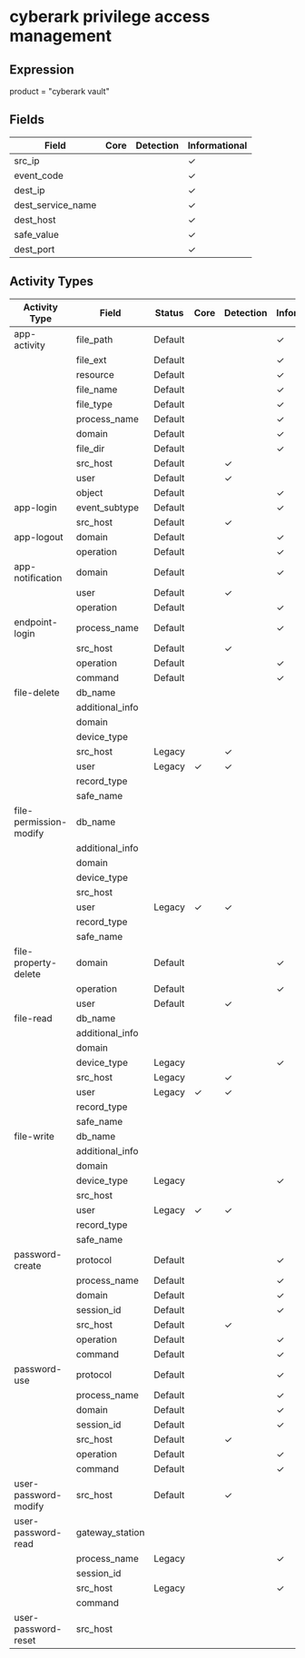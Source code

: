 cyberark privilege access management
====================================

Expression
----------

product = "cyberark vault"

Fields
------

| Field             | Core | Detection | Informational |
| ----------------- | ---- | --------- | ------------- |
| src_ip            |      |           | &#10003;      |
| event_code        |      |           | &#10003;      |
| dest_ip           |      |           | &#10003;      |
| dest_service_name |      |           | &#10003;      |
| dest_host         |      |           | &#10003;      |
| safe_value        |      |           | &#10003;      |
| dest_port         |      |           | &#10003;      |

Activity Types
--------------

| Activity Type          | Field           | Status  | Core     | Detection | Informational |
| ---------------------- | --------------- | ------- | -------- | --------- | ------------- |
| app-activity           | file_path       | Default |          |           | &#10003;      |
|                        | file_ext        | Default |          |           | &#10003;      |
|                        | resource        | Default |          |           | &#10003;      |
|                        | file_name       | Default |          |           | &#10003;      |
|                        | file_type       | Default |          |           | &#10003;      |
|                        | process_name    | Default |          |           | &#10003;      |
|                        | domain          | Default |          |           | &#10003;      |
|                        | file_dir        | Default |          |           | &#10003;      |
|                        | src_host        | Default |          | &#10003;  |               |
|                        | user            | Default |          | &#10003;  |               |
|                        | object          | Default |          |           | &#10003;      |
| app-login              | event_subtype   | Default |          |           | &#10003;      |
|                        | src_host        | Default |          | &#10003;  |               |
| app-logout             | domain          | Default |          |           | &#10003;      |
|                        | operation       | Default |          |           | &#10003;      |
| app-notification       | domain          | Default |          |           | &#10003;      |
|                        | user            | Default |          | &#10003;  |               |
|                        | operation       | Default |          |           | &#10003;      |
| endpoint-login         | process_name    | Default |          |           | &#10003;      |
|                        | src_host        | Default |          | &#10003;  |               |
|                        | operation       | Default |          |           | &#10003;      |
|                        | command         | Default |          |           | &#10003;      |
| file-delete            | db_name         |         |          |           |               |
|                        | additional_info |         |          |           |               |
|                        | domain          |         |          |           |               |
|                        | device_type     |         |          |           |               |
|                        | src_host        | Legacy  |          | &#10003;  |               |
|                        | user            | Legacy  | &#10003; | &#10003;  |               |
|                        | record_type     |         |          |           |               |
|                        | safe_name       |         |          |           |               |
| file-permission-modify | db_name         |         |          |           |               |
|                        | additional_info |         |          |           |               |
|                        | domain          |         |          |           |               |
|                        | device_type     |         |          |           |               |
|                        | src_host        |         |          |           |               |
|                        | user            | Legacy  | &#10003; | &#10003;  |               |
|                        | record_type     |         |          |           |               |
|                        | safe_name       |         |          |           |               |
| file-property-delete   | domain          | Default |          |           | &#10003;      |
|                        | operation       | Default |          |           | &#10003;      |
|                        | user            | Default |          | &#10003;  |               |
| file-read              | db_name         |         |          |           |               |
|                        | additional_info |         |          |           |               |
|                        | domain          |         |          |           |               |
|                        | device_type     | Legacy  |          |           | &#10003;      |
|                        | src_host        | Legacy  |          | &#10003;  |               |
|                        | user            | Legacy  | &#10003; | &#10003;  |               |
|                        | record_type     |         |          |           |               |
|                        | safe_name       |         |          |           |               |
| file-write             | db_name         |         |          |           |               |
|                        | additional_info |         |          |           |               |
|                        | domain          |         |          |           |               |
|                        | device_type     | Legacy  |          |           | &#10003;      |
|                        | src_host        |         |          |           |               |
|                        | user            | Legacy  | &#10003; | &#10003;  |               |
|                        | record_type     |         |          |           |               |
|                        | safe_name       |         |          |           |               |
| password-create        | protocol        | Default |          |           | &#10003;      |
|                        | process_name    | Default |          |           | &#10003;      |
|                        | domain          | Default |          |           | &#10003;      |
|                        | session_id      | Default |          |           | &#10003;      |
|                        | src_host        | Default |          | &#10003;  |               |
|                        | operation       | Default |          |           | &#10003;      |
|                        | command         | Default |          |           | &#10003;      |
| password-use           | protocol        | Default |          |           | &#10003;      |
|                        | process_name    | Default |          |           | &#10003;      |
|                        | domain          | Default |          |           | &#10003;      |
|                        | session_id      | Default |          |           | &#10003;      |
|                        | src_host        | Default |          | &#10003;  |               |
|                        | operation       | Default |          |           | &#10003;      |
|                        | command         | Default |          |           | &#10003;      |
| user-password-modify   | src_host        | Default |          | &#10003;  |               |
| user-password-read     | gateway_station |         |          |           |               |
|                        | process_name    | Legacy  |          |           | &#10003;      |
|                        | session_id      |         |          |           |               |
|                        | src_host        | Legacy  |          |           | &#10003;      |
|                        | command         |         |          |           |               |
| user-password-reset    | src_host        |         |          |           |               |

